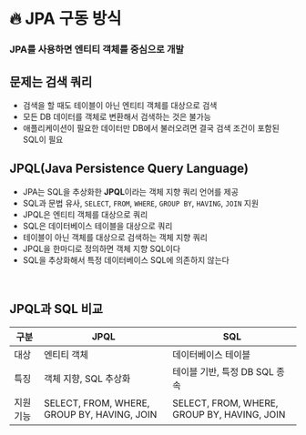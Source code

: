 # 🔥 JPA 구동 방식

### JPA를 사용하면 엔티티 객체를 중심으로 개발

## 문제는 검색 쿼리

- 검색을 할 때도 테이블이 아닌 엔티티 객체를 대상으로 검색
- 모든 DB 데이터를 객체로 변환해서 검색하는 것은 불가능
- 애플리케이션이 필요한 데이터만 DB에서 불러오려면 결국 검색 조건이 포함된 SQL이 필요

## JPQL(Java Persistence Query Language)

- JPA는 SQL을 추상화한 **JPQL**이라는 객체 지향 쿼리 언어를 제공
- SQL과 문법 유사, `SELECT`, `FROM`, `WHERE`, `GROUP BY`, `HAVING`, `JOIN` 지원
- JPQL은 엔티티 객체를 대상으로 쿼리
- SQL은 데이터베이스 테이블을 대상으로 쿼리
- 테이블이 아닌 객체를 대상으로 검색하는 객체 지향 쿼리
- JPQL을 한마디로 정의하면 객체 지향 SQL이다
- SQL을 추상화해서 특정 데이터베이스 SQL에 의존하지 않는다


<br/>

## JPQL과 SQL 비교

| 구분    | JPQL                           | SQL                           |
|---------|--------------------------------|-------------------------------|
| 대상    | 엔티티 객체                     | 데이터베이스 테이블            |
| 특징    | 객체 지향, SQL 추상화           | 테이블 기반, 특정 DB SQL 종속    |
| 지원 기능 | SELECT, FROM, WHERE, GROUP BY, HAVING, JOIN | SELECT, FROM, WHERE, GROUP BY, HAVING, JOIN |

